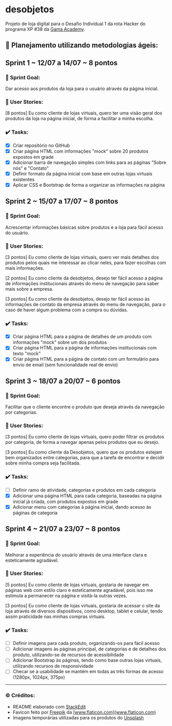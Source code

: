 # **desobjetos**

Projeto de loja digital para o Desafio Individual 1 da rota Hacker do programa XP #38 da [Gama Academy](https://www.gama.academy/).

## 📅 **Planejamento utilizando metodologias ágeis:**

## Sprint 1 ~ 12/07 a 14/07 ~ 8 pontos

### 🎯 Sprint Goal:

Dar acesso aos produtos da loja para o usuário através da página inicial.

### 👥 User Stories:

[8 pontos] Eu como cliente de lojas virtuais, quero ter uma visão geral dos produtos da loja na página inicial, de forma a facilitar a minha escolha.

### ✔️ Tasks:

 - [x] Criar repositório no GitHub
 - [x] Criar página HTML com informações "mock" sobre 20 produtos expostos em grade
 - [x] Adicionar barra de navegação simples com links para as páginas "Sobre nós" e "Contato"
 - [x] Definir formato da página inicial com base em outras lojas virtuais existentes
 - [x] Aplicar CSS e Bootstrap de forma a organizar as informações na página

## Sprint 2 ~ 15/07 a 17/07 ~ 8 pontos

### 🎯 Sprint Goal:

Acrescentar informações básicas sobre produtos e a loja para fácil acesso do usuário.

### 👥 User Stories:

[3 pontos] Eu como cliente de lojas virtuais, quero ver mais detalhes dos produtos pelos quais me interessar ao clicar neles, para fazer escolhas com mais informações.

[2 pontos] Eu como cliente da desobjetos, desejo ter fácil acesso a página de informações institucionais através do menu de navegação para saber mais sobre a empresa.

[3 pontos] Eu como cliente da desobjetos, desejo ter fácil acesso às informações de contato da empresa através do menu de navegação, para o caso de haver algum problema com a compra ou dúvidas.

### ✔️ Tasks:

 - [x] Criar página HTML para a página de detalhes de um produto com informações "mock" sobre um dos produtos
 - [x] Criar página HTML para a página de informações institucionais com texto "mock"
 - [x] Criar página HTML para a página de contato com um formulário para envio de email (sem funcionalidade real de envio)

## Sprint 3 ~ 18/07 a 20/07 ~ 6 pontos

### 🎯 Sprint Goal:

Facilitar que o cliente encontre o produto que deseja através da navegação por categorias.

### 👥 User Stories:

[3 pontos] Eu como cliente de lojas virtuais, quero poder filtrar os produtos por categoria, de forma a navegar apenas pelos produtos que eu desejo.

[3 pontos] Eu como cliente da Desobjetos, quero que os produtos estejam bem organizados entre categorias, para que a tarefa de encontrar e decidir sobre minha compra seja facilitada.

### ✔️ Tasks:

 - [ ] Definir ramo de atividade, categorias e produtos em cada categoria
 - [x] Adicionar uma página HTML para cada categoria, baseadas na página inicial já criada, com produtos expostos em grade
 - [x] Adicionar menu com categorias à página inicial, dando acesso às páginas de categoria

## Sprint 4 ~ 21/07 a 23/07 ~ 8 pontos

### 🎯 Sprint Goal:

Melhorar a experiência do usuário através de uma interface clara e esteticamente agradável.

### 👥 User Stories:

[5 pontos] Eu como cliente de lojas virtuais, gostaria de navegar em páginas web com estilo claro e esteticamente agradável, pois isso me estimula a permanecer na página e visitá-la outras vezes.

[3 pontos] Eu como cliente de lojas virtuais, gostaria de acessar o site da loja através de diversos dispositivos, como desktop, tablet e celular, tendo assim praticidade nas minhas compras virtuais.

### ✔️ Tasks:

 - [ ] Definir imagens para cada produto, organizando-os para fácil acesso
 - [ ] Adicionar imagens às páginas principal, de categorias e de detalhes dos produto, utilizando-se de recursos de acessibilidade
 - [ ] Adicionar Bootstrap às páginas, tendo como base outras lojas virtuais, utilizando recursos de responsividade
 - [ ] Checar se a usabilidade se mantém em todas as três formas de acesso (1280px, 1024px, 375px)

<hr>

### ©️ Créditos:
- README elaborado com [StackEdit](https://stackedit.io/)
- Favicon feito por [Freepik](https://www.freepik.com) da [www.flaticon.com](www.flaticon.com)
- Imagens temporárias utilizadas para os produtos do [Unsplash](https://unsplash.com/)